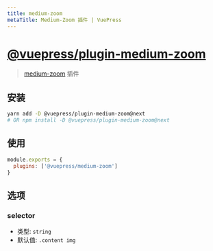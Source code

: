 ```yaml
---
title: medium-zoom
metaTitle: Medium-Zoom 插件 | VuePress
---
```


# [@vuepress/plugin-medium-zoom](https://github.com/vuejs/vuepress/tree/master/packages/@vuepress/plugin-medium-zoom)

> [medium-zoom](https://github.com/francoischalifour/medium-zoom) 插件

## 安装

```bash
yarn add -D @vuepress/plugin-medium-zoom@next
# OR npm install -D @vuepress/plugin-medium-zoom@next
```

## 使用

```javascript
module.exports = {
  plugins: ['@vuepress/medium-zoom'] 
}
```

## 选项

### selector 

- 类型: `string`
- 默认值: `.content img`
